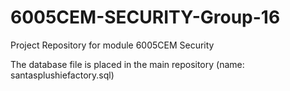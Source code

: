 # 6005CEM-SECURITY-Group-16
Project Repository for module 6005CEM Security

The database file is placed in the main repository (name: santasplushiefactory.sql)
